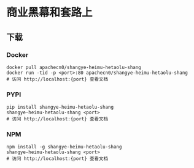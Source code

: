 # 商业黑幕和套路上

## 下载

### Docker

```
docker pull apachecn0/shangye-heimu-hetaolu-shang
docker run -tid -p <port>:80 apachecn0/shangye-heimu-hetaolu-shang
# 访问 http://localhost:{port} 查看文档
```

### PYPI

```
pip install shangye-heimu-hetaolu-shang
shangye-heimu-hetaolu-shang <port>
# 访问 http://localhost:{port} 查看文档
```

### NPM

```
npm install -g shangye-heimu-hetaolu-shang
shangye-heimu-hetaolu-shang <port>
# 访问 http://localhost:{port} 查看文档
```